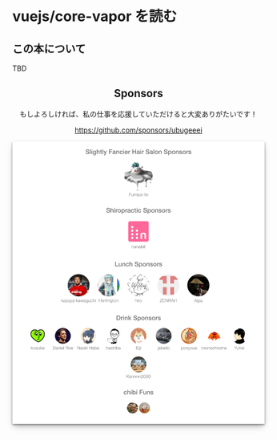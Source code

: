 # vuejs/core-vapor を読む

## この本について

TBD

<div align="center">

## Sponsors

もしよろしければ、私の仕事を応援していただけると大変ありがたいです！

https://github.com/sponsors/ubugeeei

<img src="https://raw.githubusercontent.com/ubugeeei/sponsors/main/sponsors.png" alt="ubugeeei's sponsors">


</div>

<style scoped>
img {
  box-shadow: rgba(0, 0, 0, 0.4) 0px 2px 4px, rgba(0, 0, 0, 0.3) 0px 7px 13px -3px, rgba(0, 0, 0, 0.2) 0px -3px 0px inset;
}
</style>